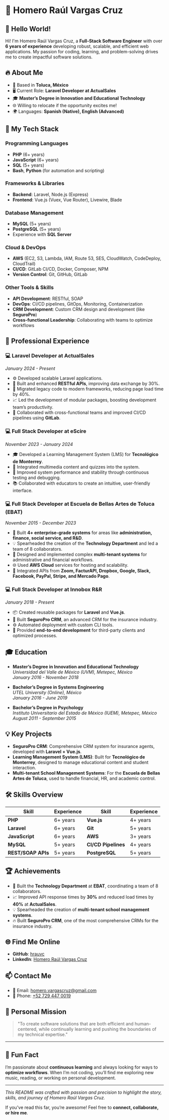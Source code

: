 # 📘 **Homero Raúl Vargas Cruz**

## 👋 **Hello World!**
Hi! I'm Homero Raúl Vargas Cruz, a **Full-Stack Software Engineer** with over **6 years of experience** developing robust, scalable, and efficient web applications. My passion for coding, learning, and problem-solving drives me to create impactful software solutions.

## 🔥 **About Me**
- 📍 Based in **Toluca, México** 
- 🖥️ Current Role: **Laravel Developer at ActualSales**
- 🎓 **Master’s Degree in Innovation and Educational Technology** 
- 🌐 Willing to relocate if the opportunity excites me!
- 🌍 Languages: **Spanish (Native), English (Advanced)**

## 🚀 **My Tech Stack**
### **Programming Languages**
- **PHP** (6+ years)
- **JavaScript** (6+ years)
- **SQL** (5+ years)
- **Bash**, **Python** (for automation and scripting)

### **Frameworks & Libraries**
- **Backend**: Laravel, Node.js (Express)
- **Frontend**: Vue.js (Vuex, Vue Router), Livewire, Blade

### **Database Management**
- **MySQL** (5+ years)
- **PostgreSQL** (5+ years)
- Experience with **SQL Server**

### **Cloud & DevOps**
- **AWS** (EC2, S3, Lambda, IAM, Route 53, SES, CloudWatch, CodeDeploy, CloudTrail)
- **CI/CD**: GitLab CI/CD, Docker, Composer, NPM
- **Version Control**: Git, GitHub, GitLab

### **Other Tools & Skills**
- **API Development**: RESTful, SOAP
- **DevOps**: CI/CD pipelines, GitOps, Monitoring, Containerization
- **CRM Development**: Custom CRM design and development (like **SeguroPro**)
- **Cross-functional Leadership**: Collaborating with teams to optimize workflows

## 💼 **Professional Experience**

### **💻 Laravel Developer at ActualSales**  
*January 2024 - Present*  
- ⚙️ Developed scalable Laravel applications.
- 📡 Built and enhanced **RESTful APIs**, improving data exchange by 30%.
- 🚀 Migrated legacy code to modern frameworks, reducing page load time by 40%.
- 📈 Led the development of modular packages, boosting development team’s productivity.
- 🤝 Collaborated with cross-functional teams and improved CI/CD pipelines using **GitLab**.

### **💻 Full Stack Developer at eScire**  
*November 2023 - January 2024*  
- 🎓 Developed a Learning Management System (LMS) for **Tecnológico de Monterrey**.
- 🧩 Integrated multimedia content and quizzes into the system.
- 🔄 Improved system performance and stability through continuous testing and debugging.
- 📚 Collaborated with educators to create an intuitive, user-friendly interface.

### **💻 Full Stack Developer at Escuela de Bellas Artes de Toluca (EBAT)**  
*November 2015 - December 2023*  
- 🏫 Built **4+ enterprise-grade systems** for areas like **administration, finance, social service, and R&D**.
- 💡 Spearheaded the creation of the **Technology Department** and led a team of 8 collaborators.
- 🚀 Designed and implemented complex **multi-tenant systems** for administrative and financial workflows.
- 🌐 Used **AWS Cloud** services for hosting and scalability.
- 🔗 Integrated APIs from **Zoom, FacturAPI, Dropbox, Google, Slack, Facebook, PayPal, Stripe, and Mercado Pago**.

### **💻 Full Stack Developer at Innobox R&R**  
*January 2018 - Present*  
- 📦 Created reusable packages for **Laravel** and **Vue.js**.
- 💪 Built **SeguroPro CRM**, an advanced CRM for the insurance industry.
- ⚙️ Automated deployment with custom CLI tools.
- 🤝 Provided **end-to-end development** for third-party clients and optimized processes.

## 🎓 **Education**
- **Master’s Degree in Innovation and Educational Technology**  
  *Universidad del Valle de México (UVM), Metepec, México*  
  *January 2016 - November 2018*  
  
- **Bachelor’s Degree in Systems Engineering**  
  *UTEL University (Online), México*  
  *January 2016 - June 2019*  
  
- **Bachelor’s Degree in Psychology**  
  *Instituto Universitario del Estado de México (IUEM), Metepec, México*  
  *August 2011 - September 2015*  

## 💡 **Key Projects**
- **SeguroPro CRM**: Comprehensive CRM system for insurance agents, developed with **Laravel + Vue.js**.
- **Learning Management System (LMS)**: Built for **Tecnológico de Monterrey**, designed to manage educational content and student interaction.
- **Multi-tenant School Management Systems**: For the **Escuela de Bellas Artes de Toluca**, used to handle financial, HR, and academic control.

## 🛠️ **Skills Overview**
| **Skill**               | **Experience**  |  **Skill**              | **Experience**  |
|----------------------|-----------------|-----------------------|-----------------|
| **PHP**               | 6+ years         | **Vue.js**             | 4+ years         |
| **Laravel**           | 6+ years         | **Git**                | 5+ years         |
| **JavaScript**        | 6+ years         | **AWS**                | 3+ years         |
| **MySQL**             | 5+ years         | **CI/CD Pipelines**    | 4+ years         |
| **REST/SOAP APIs**    | 5+ years         | **PostgreSQL**         | 5+ years         |

## 🏆 **Achievements**
- 🏅 Built the **Technology Department** at **EBAT**, coordinating a team of 8 collaborators.
- 📈 Improved API response times by **30%** and reduced load times by **40%** at **ActualSales**.
- 💡 Spearheaded the creation of **multi-tenant school management systems**.
- 🔥 Built **SeguroPro CRM**, one of the most comprehensive CRMs for the insurance industry.

## 🌐 **Find Me Online**
- **GitHub**: [hrauvc](https://github.com/hrauvc) 
- **LinkedIn**: [Homero Raúl Vargas Cruz](https://www.linkedin.com/in/hraulvc)

## 📫 **Contact Me**
- 📧 Email: [homero.vargascruz@gmail.com](mailto:homero.vargascruz@gmail.com)
- 📱 Phone: [+52 729 447 0019](tel:+527294470019)

## 🦾 **Personal Mission**
> "To create software solutions that are both efficient and human-centered, while continually learning and pushing the boundaries of my technical expertise."

---

## 📢 **Fun Fact**
I’m passionate about **continuous learning** and always looking for ways to **optimize workflows**. When I’m not coding, you’ll find me exploring new music, reading, or working on personal development.

---

*This README was crafted with passion and precision to highlight the story, skills, and journey of Homero Raúl Vargas Cruz.*

If you've read this far, you’re awesome! Feel free to **connect, collaborate, or hire me**.

